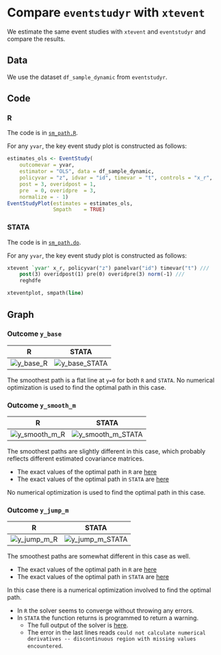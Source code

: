 
# Compare `eventstudyr` with `xtevent`

We estimate the same event studies with `xtevent` and `eventstudyr` and compare the results.

## Data

We use the dataset `df_sample_dynamic` from `eventstudyr`.

## Code

### R

The code is in [`sm_path.R`](sm_path.R).

For any `yvar`, the key event study plot is constructed as follows:

``` r
estimates_ols <- EventStudy(
    outcomevar = yvar,
    estimator = "OLS", data = df_sample_dynamic,
    policyvar = "z", idvar = "id", timevar = "t", controls = "x_r",
    post = 3, overidpost = 1,
    pre  = 0, overidpre  = 3,
    normalize = - 1)
EventStudyPlot(estimates = estimates_ols,
               Smpath    = TRUE)
```
### STATA

The code is in [`sm_path.do`](sm_path.do).

For any `yvar`, the key event study plot is constructed as follows:

``` stata
xtevent `yvar' x_r, policyvar("z") panelvar("id") timevar("t") ///
    post(3) overidpost(1) pre(0) overidpre(3) norm(-1) ///
    reghdfe

xteventplot, smpath(line)
```

## Graph

### Outcome `y_base`

| R | STATA |
| --- | --- |
| ![y_base_R](R/y_base.png) | ![y_base_STATA](STATA/y_base.png) |

The smoothest path is a flat line at `y=0` for both `R` and `STATA`.
No numerical optimization is used to find the optimal path in this case.

### Outcome `y_smooth_m`

| R | STATA |
| --- | --- |
| ![y_smooth_m_R](R/y_smooth_m.png) | ![y_smooth_m_STATA](STATA/y_smooth_m.png) |

The smoothest paths are slightly different in this case, which probably reflects different estimated covariance matrices.

- The exact values of the optimal path in `R` are [here](sm_path_R.log#L64-L74)
- The exact values of the optimal path in `STATA` are [here](sm_path.log#L142-L160)

No numerical optimization is used to find the optimal path in this case.

### Outcome `y_jump_m`

| R | STATA |
| --- | --- |
| ![y_jump_m_R](R/y_jump_m.png) | ![y_jump_m_STATA](STATA/y_jump_m.png) |

The smoothest paths are somewhat different in this case as well.

- The exact values of the optimal path in `R` are [here](sm_path_R.log#L114-L122)
- The exact values of the optimal path in `STATA` are [here](sm_path.log#L357-L365)

In this case there is a numerical optimization involved to find the optimal path.

- In `R` the solver seems to converge without throwing any errors.
- In `STATA` the function returns is programmed to return a warning.
  - The full output of the solver is [here](sm_path.log#L216-L351).
  - The error in the last lines reads `could not calculate numerical derivatives -- discontinuous region with missing values encountered`.

